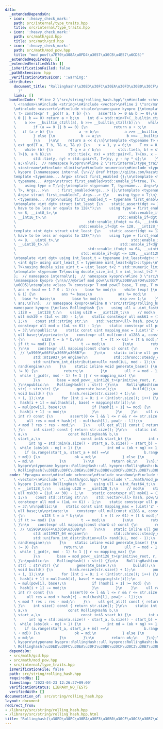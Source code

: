 ```yaml
---
data:
  _extendedDependsOn:
  - icon: ':heavy_check_mark:'
    path: src/internal/type_traits.hpp
    title: src/internal/type_traits.hpp
  - icon: ':heavy_check_mark:'
    path: src/math/gcd.hpp
    title: src/math/gcd.hpp
  - icon: ':heavy_check_mark:'
    path: src/math/mod_pow.hpp
    title: "mod pow(\u7E70\u308A\u8FD4\u3057\u30CB\u4E57\u6CD5)"
  _extendedRequiredBy: []
  _extendedVerifiedWith: []
  _isVerificationFailed: false
  _pathExtension: hpp
  _verificationStatusIcon: ':warning:'
  attributes:
    document_title: "Rollinghash(\u30ED\u30FC\u30EA\u30F3\u30B0\u30CF\u30C3\u30B7\u30E5\
      )"
    links: []
  bundledCode: "#line 2 \"src/string/rolling_hash.hpp\"\n#include <chrono>\n#include\
    \ <random>\n#include <string>\n#include <vector>\n#line 2 \"src/math/gcd.hpp\"\
    \n#include <cassert>\n#include <tuple>\nnamespace kyopro {\ntemplate <typename\
    \ T> constexpr T _gcd(T a, T b) {\n    assert(a >= 0 && b >= 0);\n    if (a ==\
    \ 0 || b == 0) return a + b;\n    int d = std::min<T>(__builtin_ctzll(a), __builtin_ctzll(b));\n\
    \    a >>= __builtin_ctzll(a), b >>= __builtin_ctzll(b);\n    while (a != b) {\n\
    \        if (a == 0 || b == 0) {\n            return a + b;\n        }\n     \
    \   if (a > b) {\n            a -= b;\n            a >>= __builtin_ctzll(a);\n\
    \        } else {\n            b -= a;\n            b >>= __builtin_ctzll(b);\n\
    \        }\n    }\n\n    return a << d;\n}\ntemplate <typename T> constexpr T\
    \ ext_gcd(T a, T b, T& x, T& y) {\n    x = 1, y = 0;\n    T nx = 0, ny = 1;\n\
    \    while (b) {\n        T q = a / b;\n        std::tie(a, b) = std::pair<T,\
    \ T>{b, a % b};\n        std::tie(x, nx) = std::pair<T, T>{nx, x - nx * q};\n\
    \        std::tie(y, ny) = std::pair<T, T>{ny, y - ny * q};\n    }\n    return\
    \ a;\n}\n};  // namespace kyopro\n#line 2 \"src/internal/type_traits.hpp\"\n#include\
    \ <iostream>\n#include <limits>\n#include <numeric>\n#include <typeinfo>\nnamespace\
    \ kyopro {\nnamespace internal {\n/// @ref https://qiita.com/kazatsuyu/items/f8c3b304e7f8b35263d8\n\
    template <typename... Args> struct first_enabled {};\n\ntemplate <typename T,\
    \ typename... Args>\nstruct first_enabled<std::enable_if<true, T>, Args...> {\n\
    \    using type = T;\n};\ntemplate <typename T, typename... Args>\nstruct first_enabled<std::enable_if<false,\
    \ T>, Args...>\n    : first_enabled<Args...> {};\ntemplate <typename T, typename...\
    \ Args> struct first_enabled<T, Args...> {\n    using type = T;\n};\n\ntemplate\
    \ <typename... Args>\nusing first_enabled_t = typename first_enabled<Args...>::type;\n\
    \ntemplate <int dgt> struct int_least {\n    static_assert(dgt <= 128, \"digit\
    \ have to be less or equals to 128\");\n    using type = first_enabled_t<std::enable_if<dgt\
    \ <= 8, __int8_t>,\n                                 std::enable_if<dgt <= 16,\
    \ __int16_t>,\n                                 std::enable_if<dgt <= 32, __int32_t>,\n\
    \                                 std::enable_if<dgt <= 64, __int64_t>,\n    \
    \                             std::enable_if<dgt <= 128, __int128_t> >;\n};\n\
    template <int dgt> struct uint_least {\n    static_assert(dgt <= 128, \"digit\
    \ have to be less or equals to 128\");\n    using type = first_enabled_t<std::enable_if<dgt\
    \ <= 8, __uint8_t>,\n                                 std::enable_if<dgt <= 16,\
    \ __uint16_t>,\n                                 std::enable_if<dgt <= 32, __uint32_t>,\n\
    \                                 std::enable_if<dgt <= 64, __uint64_t>,\n   \
    \                              std::enable_if<dgt <= 128, __uint128_t> >;\n};\n\
    \ntemplate <int dgt> using int_least_t = typename int_least<dgt>::type;\ntemplate\
    \ <int dgt> using uint_least_t = typename uint_least<dgt>::type;\n\ntemplate <typename\
    \ T>\nusing double_size_uint_t = uint_least_t<2 * std::numeric_limits<T>::digits>;\n\
    \ntemplate <typename T>\nusing double_size_int_t = int_least_t<2 * std::numeric_limits<T>::digits>;\n\
    };  // namespace internal\n};  // namespace kyopro\n#line 3 \"src/math/mod_pow.hpp\"\
    \nnamespace kyopro {\n\n///@brief mod pow(\u7E70\u308A\u8FD4\u3057\u30CB\u4E57\
    \u6CD5)\ntemplate <class T> constexpr T mod_pow(T base, T exp, T mod) {\n    internal::double_size_uint_t<T>\
    \ ans = (mod == 1 ? 0 : 1);\n    base %= mod;\n    while (exp) {\n        if (exp\
    \ & 1) {\n            ans *= base;\n            ans %= mod;\n        }\n     \
    \   base *= base;\n        base %= mod;\n        exp >>= 1;\n    }\n    return\
    \ ans;\n}\n};  // namespace kyopro\n#line 8 \"src/string/rolling_hash.hpp\"\n\
    namespace kyopro {\nclass RollingHash {\n    using ull = uint_fast64_t;\n    using\
    \ i128 = __int128_t;\n    using u128 = __uint128_t;\n    // mod\n    static constexpr\
    \ ull msk30 = (1ul << 30) - 1;\n    static constexpr ull msk61 = (1ul << 31) -\
    \ 1;\n    const std::string str;\n    std::vector<ull> hash, pow;\n\n    static\
    \ constexpr ull mod = (1uL << 61) - 1;\n    static constexpr ull primitive_root\
    \ = 37;\n\npublic:\n    static const uint mapping_max = (uint)'Z' + 2;\n    static\
    \ ull base;\n\nprivate:\n    constexpr ull mul(const u128& a, const u128& b) const\
    \ {\n        u128 t = a * b;\n\n        t = (t >> 61) + (t & mod);\n\n       \
    \ if (t >= mod) {\n            t -= mod;\n        }\n\n        return t;\n   \
    \ }\n\n    constexpr ull mapping(const char& c) const {\n        return (ull)c;\
    \  // \u5909\u66F4\u3059\u308B?\n    }\n\n    static inline ull generate() {\n\
    \        std::mt19937_64 engine(\n            std::chrono::steady_clock::now().time_since_epoch().count());\n\
    \        std::uniform_int_distribution<ull> rand(1uL, mod - 1);\n        return\
    \ rand(engine);\n    }\n    static inline void generate_base() {\n        if (base\
    \ != 0) {\n            return;\n        }\n        ull r = mod - 1;\n\n      \
    \  while (_gcd(r, mod - 1) != 1 || r <= mapping_max) {\n            r = generate();\n\
    \        }\n        base = mod_pow<__uint128_t>(primitive_root, r, mod);\n   \
    \ }\n\npublic:\n    RollingHash() : str() {}\n\n    RollingHash(const std::string&\
    \ str) : str(str) {\n        generate_base();\n        build();\n    }\n\n   \
    \ void build() {\n        hash.resize(str.size() + 1);\n        pow.resize(str.size()\
    \ + 1, 1);\n\n        for (int i = 0; i < (int)str.size(); i++) {\n          \
    \  hash[i + 1] = mul(hash[i], base) + mapping(str[i]);\n            pow[i + 1]\
    \ = mul(pow[i], base);\n            if (hash[i + 1] >= mod) {\n              \
    \  hash[i + 1] -= mod;\n            }\n        }\n    }\n    ull range(int l,\
    \ int r) const {\n        assert(0 <= l && l <= r && r <= str.size());\n\n   \
    \     ull res = mod + hash[r] - mul(hash[l], pow[r - l]);\n        return res\
    \ < mod ? res : res - mod;\n    }\n    ull get_all() const { return hash.back();\
    \ }\n    int size() const { return str.size(); }\n\n    static int lcp(const RollingHash&\
    \ a,\n                   const RollingHash& b,\n                   const int&\
    \ start_a,\n                   const int& start_b) {\n        int ok = 0;\n  \
    \      int ng = std::min(a.size() - start_a, b.size() - start_b) + 1;\n      \
    \  while (abs(ok - ng) > 1) {\n            int md = (ok + ng) >> 1;\n        \
    \    if (a.range(start_a, start_a + md) ==\n                b.range(start_b, start_b\
    \ + md)) {\n                ok = md;\n            } else {\n                ng\
    \ = md;\n            }\n        }\n\n        return ok;\n    }\n};\n}  // namespace\
    \ kyopro\ntypename kyopro::RollingHash::ull kyopro::RollingHash::base;\n\n///@brief\
    \ Rollinghash(\u30ED\u30FC\u30EA\u30F3\u30B0\u30CF\u30C3\u30B7\u30E5)\n"
  code: "#pragma once\n#include <chrono>\n#include <random>\n#include <string>\n#include\
    \ <vector>\n#include \"../math/gcd.hpp\"\n#include \"../math/mod_pow.hpp\"\nnamespace\
    \ kyopro {\nclass RollingHash {\n    using ull = uint_fast64_t;\n    using i128\
    \ = __int128_t;\n    using u128 = __uint128_t;\n    // mod\n    static constexpr\
    \ ull msk30 = (1ul << 30) - 1;\n    static constexpr ull msk61 = (1ul << 31) -\
    \ 1;\n    const std::string str;\n    std::vector<ull> hash, pow;\n\n    static\
    \ constexpr ull mod = (1uL << 61) - 1;\n    static constexpr ull primitive_root\
    \ = 37;\n\npublic:\n    static const uint mapping_max = (uint)'Z' + 2;\n    static\
    \ ull base;\n\nprivate:\n    constexpr ull mul(const u128& a, const u128& b) const\
    \ {\n        u128 t = a * b;\n\n        t = (t >> 61) + (t & mod);\n\n       \
    \ if (t >= mod) {\n            t -= mod;\n        }\n\n        return t;\n   \
    \ }\n\n    constexpr ull mapping(const char& c) const {\n        return (ull)c;\
    \  // \u5909\u66F4\u3059\u308B?\n    }\n\n    static inline ull generate() {\n\
    \        std::mt19937_64 engine(\n            std::chrono::steady_clock::now().time_since_epoch().count());\n\
    \        std::uniform_int_distribution<ull> rand(1uL, mod - 1);\n        return\
    \ rand(engine);\n    }\n    static inline void generate_base() {\n        if (base\
    \ != 0) {\n            return;\n        }\n        ull r = mod - 1;\n\n      \
    \  while (_gcd(r, mod - 1) != 1 || r <= mapping_max) {\n            r = generate();\n\
    \        }\n        base = mod_pow<__uint128_t>(primitive_root, r, mod);\n   \
    \ }\n\npublic:\n    RollingHash() : str() {}\n\n    RollingHash(const std::string&\
    \ str) : str(str) {\n        generate_base();\n        build();\n    }\n\n   \
    \ void build() {\n        hash.resize(str.size() + 1);\n        pow.resize(str.size()\
    \ + 1, 1);\n\n        for (int i = 0; i < (int)str.size(); i++) {\n          \
    \  hash[i + 1] = mul(hash[i], base) + mapping(str[i]);\n            pow[i + 1]\
    \ = mul(pow[i], base);\n            if (hash[i + 1] >= mod) {\n              \
    \  hash[i + 1] -= mod;\n            }\n        }\n    }\n    ull range(int l,\
    \ int r) const {\n        assert(0 <= l && l <= r && r <= str.size());\n\n   \
    \     ull res = mod + hash[r] - mul(hash[l], pow[r - l]);\n        return res\
    \ < mod ? res : res - mod;\n    }\n    ull get_all() const { return hash.back();\
    \ }\n    int size() const { return str.size(); }\n\n    static int lcp(const RollingHash&\
    \ a,\n                   const RollingHash& b,\n                   const int&\
    \ start_a,\n                   const int& start_b) {\n        int ok = 0;\n  \
    \      int ng = std::min(a.size() - start_a, b.size() - start_b) + 1;\n      \
    \  while (abs(ok - ng) > 1) {\n            int md = (ok + ng) >> 1;\n        \
    \    if (a.range(start_a, start_a + md) ==\n                b.range(start_b, start_b\
    \ + md)) {\n                ok = md;\n            } else {\n                ng\
    \ = md;\n            }\n        }\n\n        return ok;\n    }\n};\n}  // namespace\
    \ kyopro\ntypename kyopro::RollingHash::ull kyopro::RollingHash::base;\n\n///@brief\
    \ Rollinghash(\u30ED\u30FC\u30EA\u30F3\u30B0\u30CF\u30C3\u30B7\u30E5)"
  dependsOn:
  - src/math/gcd.hpp
  - src/math/mod_pow.hpp
  - src/internal/type_traits.hpp
  isVerificationFile: false
  path: src/string/rolling_hash.hpp
  requiredBy: []
  timestamp: '2023-04-23 12:26:27+09:00'
  verificationStatus: LIBRARY_NO_TESTS
  verifiedWith: []
documentation_of: src/string/rolling_hash.hpp
layout: document
redirect_from:
- /library/src/string/rolling_hash.hpp
- /library/src/string/rolling_hash.hpp.html
title: "Rollinghash(\u30ED\u30FC\u30EA\u30F3\u30B0\u30CF\u30C3\u30B7\u30E5)"
---
```

